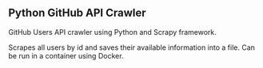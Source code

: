 ## Python GitHub API Crawler

GitHub Users API crawler using Python and Scrapy framework. 

Scrapes all users by id and saves their available information into a file. Can be run in a container using Docker. 

